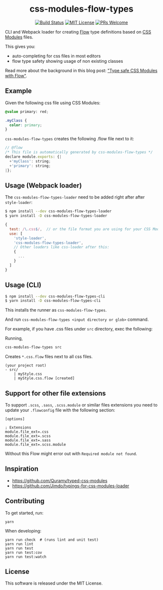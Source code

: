 <div align="center">
  <h1>css-modules-flow-types</h1>

  [![Build Status](https://travis-ci.org/skovhus/css-modules-flow-types.svg?branch=master)](https://travis-ci.org/skovhus/css-modules-flow-types)
  [![MIT License](https://img.shields.io/npm/l/css-modules-flow-types-loader.svg?style=flat-square)](https://github.com/skovhus/css-modules-flow-types-loader/blob/master/LICENSE)
  [![PRs Welcome](https://img.shields.io/badge/PRs-welcome-brightgreen.svg?style=flat-square)](http://makeapullrequest.com)
</div>

CLI and Webpack loader for creating [Flow](https://flow.org/) type definitions based on [CSS Modules](https://github.com/css-modules/css-modules) files.

This gives you:
- auto-completing for css files in most editors
- flow type safety showing usage of non existing classes

Read more about the background in this blog post: ["Type safe CSS Modules with Flow"](https://hackernoon.com/type-safe-css-modules-with-flow-dd95e761bbe5).


## Example

Given the following css file using CSS Modules:
```css
@value primary: red;

.myClass {
  color: primary;
}
```

`css-modules-flow-types` creates the following .flow file next to it:

```javascript
// @flow
/* This file is automatically generated by css-modules-flow-types */
declare module.exports: {|
  +'myClass': string;
  +'primary': string;
|};
```


## Usage (Webpack loader)

The `css-modules-flow-types-loader` need to be added right after after `style-loader`:

```sh
$ npm install --dev css-modules-flow-types-loader
$ yarn install -D css-modules-flow-types-loader
```

```javascript
{
  test: /\.css$/,  // or the file format you are using for your CSS Modules
  use: [
    'style-loader',
    'css-modules-flow-types-loader',
    // Other loaders like css-loader after this:
    {
      ...
    }
  ]
}
```


## Usage (CLI)

```sh
$ npm install --dev css-modules-flow-types-cli
$ yarn install -D css-modules-flow-types-cli
```

This installs the runner as `css-modules-flow-types`.

And run `css-modules-flow-types <input directory or glob>` command.

For example, if you have .css files under `src` directory, exec the following:

Running,

```sh
css-modules-flow-types src
```

Creates `*.css.flow` files next to all css files.

```text
(your project root)
- src/
    | myStyle.css
    | myStyle.css.flow [created]
```



## Support for other file extensions

To support `.scss`, `.sass`, `.scss.module` or similar files extensions
you need to update your `.flowconfig` file with the following section:

```
[options]

; Extensions
module.file_ext=.css
module.file_ext=.scss
module.file_ext=.sass
module.file_ext=.scss.module
```

Without this Flow might error out with `Required module not found`.


## Inspiration

- https://github.com/Quramy/typed-css-modules
- https://github.com/Jimdo/typings-for-css-modules-loader


## Contributing

To get started, run:

	yarn

When developing:

	yarn run check  # (runs lint and unit test)
	yarn run lint
	yarn run test
	yarn run test:cov
	yarn run test:watch


## License
This software is released under the MIT License.
